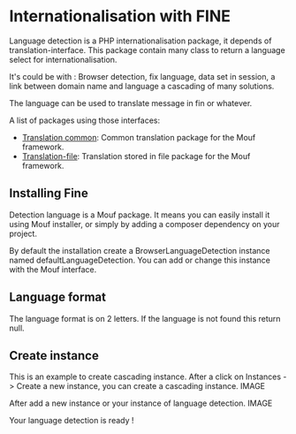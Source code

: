 Internationalisation with FINE
==============================

Language detection is a PHP internationalisation package, it depends of translation-interface.
This package contain many class to return a language select for internationalisation.

It's could be with :
	Browser detection,
	fix language,
	data set in session,
	a link between domain name and language
	a cascading of many solutions.
	
The language can be used to translate message in fin or whatever.

A list of packages using those interfaces:

- [Translation common](http://mouf-php.com/packages/mouf/utils.i18n.common/README.md): Common translation package for the Mouf framework.
- [Translation-file](http://mouf-php.com/packages/mouf/utils.i18n.translation-file/README.md): Translation stored in file package for the Mouf framework.


Installing Fine
---------------

Detection language is a Mouf package. It means you can easily install it using Mouf installer, or simply by adding a composer dependency on your project.

By default the installation create a BrowserLanguageDetection instance named defaultLanguageDetection. You can add or change this instance with the Mouf interface.

Language format
---------------

The language format is on 2 letters. If the language is not found this return null.

Create instance
---------------

This is an example to create cascading instance.
After a click on Instances -> Create a new instance, you can create a cascading instance.
IMAGE

After add a new instance or your instance of language detection.
IMAGE

Your language detection is ready ! 